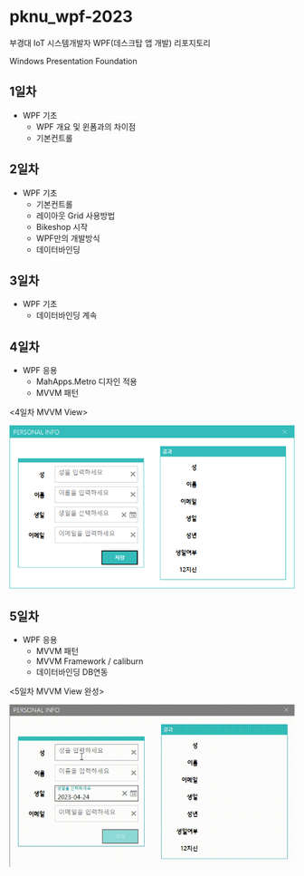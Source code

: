 # pknu_wpf-2023
부경대 IoT 시스템개발자 WPF(데스크탑 앱 개발) 리포지토리

Windows Presentation Foundation

## 1일차
- WPF 기초
	- WPF 개요 및 윈폼과의 차이점
	- 기본컨트롤
	
## 2일차
- WPF 기초
	- 기본컨트롤
	- 레이아웃 Grid 사용방법
	- Bikeshop 시작
	- WPF만의 개발방식
	- 데이터바인딩
	
## 3일차
- WPF 기초
	- 데이터바인딩 계속
	
## 4일차
- WPF 응용
	- MahApps.Metro 디자인 적용
	- MVVM 패턴
	
	
<4일차 MVVM View>

<img 
src="https://raw.githubusercontent.com/SoYoungHW/pknu_wpf-2023/main/Images/Wpf01.png" width="700">

## 5일차
- WPF 응용
	- MVVM 패턴
	- MVVM Framework / caliburn
	- 데이터바인딩 DB연동 
	
<5일차 MVVM View 완성>
	
<img 
src="https://raw.githubusercontent.com/SoYoungHW/pknu_wpf-2023/main/Images/Wpf.gif" width="700">	
	
	
	
